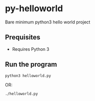 # py-helloworld
Bare minimum python3 hello world project

## Prequisites

* Requires Python 3

## Run the program

```
python3 helloworld.py
```

OR: 
```
./helloworld.py
```